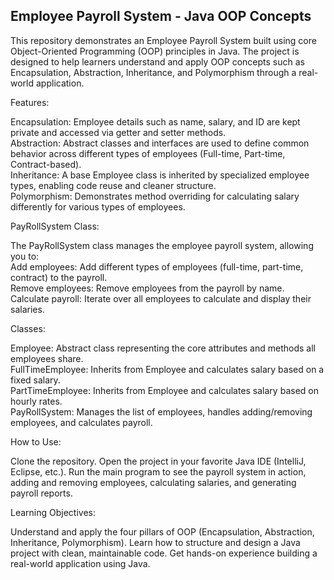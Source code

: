 Employee Payroll System - Java OOP Concepts
-------------------------------------------
This repository demonstrates an Employee Payroll System built using core Object-Oriented Programming (OOP) principles in Java. The project is designed to help learners understand and apply OOP concepts such as Encapsulation, Abstraction, Inheritance, and Polymorphism through a real-world application.

Features:

Encapsulation: Employee details such as name, salary, and ID are kept private and accessed via getter and setter methods.                                                                                            
Abstraction: Abstract classes and interfaces are used to define common behavior across different types of employees (Full-time, Part-time, Contract-based).                                                          
Inheritance: A base Employee class is inherited by specialized employee types, enabling code reuse and cleaner structure.                                                                                            
Polymorphism: Demonstrates method overriding for calculating salary differently for various types of employees.

PayRollSystem Class:

The PayRollSystem class manages the employee payroll system, allowing you to:																																		
Add employees: Add different types of employees (full-time, part-time, contract) to the payroll.																													
Remove employees: Remove employees from the payroll by name.																																						
Calculate payroll: Iterate over all employees to calculate and display their salaries.																																

Classes:

Employee: Abstract class representing the core attributes and methods all employees share.                                                                                                                           
FullTimeEmployee: Inherits from Employee and calculates salary based on a fixed salary.    																															
PartTimeEmployee: Inherits from Employee and calculates salary based on hourly rates.																																
PayRollSystem: Manages the list of employees, handles adding/removing employees, and calculates payroll.																											

How to Use:

Clone the repository.
Open the project in your favorite Java IDE (IntelliJ, Eclipse, etc.).
Run the main program to see the payroll system in action, adding and removing employees, calculating salaries, and generating payroll reports.

Learning Objectives:

Understand and apply the four pillars of OOP (Encapsulation, Abstraction, Inheritance, Polymorphism).
Learn how to structure and design a Java project with clean, maintainable code.
Get hands-on experience building a real-world application using Java.

